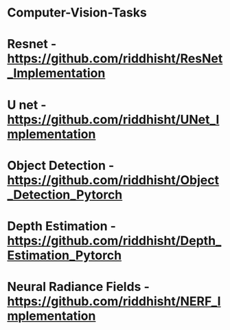 # Computer-Vision-Tasks

# Resnet - https://github.com/riddhisht/ResNet_Implementation
# U net - https://github.com/riddhisht/UNet_Implementation
# Object Detection - https://github.com/riddhisht/Object_Detection_Pytorch
# Depth Estimation - https://github.com/riddhisht/Depth_Estimation_Pytorch
# Neural Radiance Fields - https://github.com/riddhisht/NERF_Implementation
